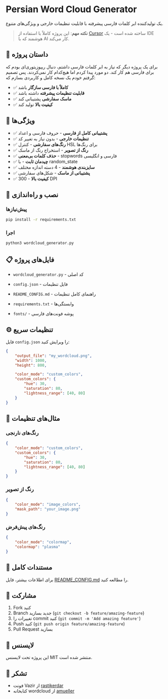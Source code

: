 # Persian Word Cloud Generator

یک تولیدکننده ابر کلمات فارسی پیشرفته با قابلیت تنظیمات خارجی و ویژگی‌های متنوع.

> **نکته مهم**: این پروژه کاملاً با استفاده از [Cursor](https://cursor.sh) ساخته شده است - یک IDE هوشمند که با AI کار می‌کند.

## 🎯 داستان پروژه

برای یک پروژه دیگر که نیاز به ابر کلمات فارسی داشتم، دنبال ریپوزیتوری‌ای بودم که برای فارسی هم کار کند. دو مورد پیدا کردم اما هیچ‌کدام کار نمی‌کردند. پس تصمیم گرفتم خودم یک نسخه کامل و کاربردی بسازم که:

- ✅ **کاملاً با فارسی سازگار** باشد
- ✅ **قابلیت تنظیمات پیشرفته** داشته باشد  
- ✅ **ماسک سفارشی** پشتیبانی کند
- ✅ **کیفیت بالا** تولید کند

## 🌟 ویژگی‌ها

- ✅ **پشتیبانی کامل از فارسی** - حروف فارسی و اعداد
- ✅ **تنظیمات خارجی** - بدون نیاز به تغییر کد
- ✅ **رنگ‌های سفارشی** - کنترل HSL برای رنگ‌ها
- ✅ **رنگ از تصویر** - استخراج رنگ از ماسک
- ✅ **حذف کلمات بی‌معنی** - stopwords فارسی و انگلیسی
- ✅ **چیدمان ثابت** - با random_state
- ✅ **سایزبندی هوشمند** - 4 دسته اندازه مختلف
- ✅ **پشتیبانی از ماسک** - شکل‌های سفارشی
- ✅ **کیفیت بالا** - 300 DPI


## 🚀 نصب و راه‌اندازی

### پیش‌نیازها
```bash
pip install -r requirements.txt
```

### اجرا
```bash
python3 wordcloud_generator.py
```

## 📋 فایل‌های پروژه

- `wordcloud_generator.py` - کد اصلی
- `config.json` - فایل تنظیمات

- `README_CONFIG.md` - راهنمای کامل تنظیمات
- `requirements.txt` - وابستگی‌ها
- `fonts/` - پوشه فونت‌های فارسی



## ⚙️ تنظیمات سریع

فایل `config.json` را ویرایش کنید:

```json
{
    "output_file": "my_wordcloud.png",
    "width": 1000,
    "height": 800,

    "color_mode": "custom_colors",
    "custom_colors": {
        "hue": 30,
        "saturation": 80,
        "lightness_range": [40, 80]
    }
}
```

## 🎨 مثال‌های تنظیمات

### رنگ‌های نارنجی
```json
{
    "color_mode": "custom_colors",
    "custom_colors": {
        "hue": 30,
        "saturation": 80,
        "lightness_range": [40, 80]
    }
}
```

### رنگ از تصویر
```json
{
    "color_mode": "image_colors",
    "mask_path": "your_image.png"
}
```

### رنگ‌های پیش‌فرض
```json
{
    "color_mode": "colormap",
    "colormap": "plasma"
}
```

## 📖 مستندات کامل

برای اطلاعات بیشتر، فایل [README_CONFIG.md](README_CONFIG.md) را مطالعه کنید.

## 🤝 مشارکت

1. Fork کنید
2. Branch جدید بسازید (`git checkout -b feature/amazing-feature`)
3. تغییرات را commit کنید (`git commit -m 'Add amazing feature'`)
4. Push کنید (`git push origin feature/amazing-feature`)
5. Pull Request بسازید

## 📄 لایسنس

این پروژه تحت لایسنس MIT منتشر شده است.

## 🙏 تشکر

- فونت Vazir از [rastikerdar](https://github.com/rastikerdar/vazir-font)
- کتابخانه wordcloud از [amueller](https://github.com/amueller/word_cloud)
